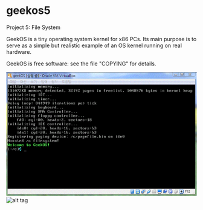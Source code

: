# geekos5
Project 5: File System

GeekOS is a tiny operating system kernel for x86 PCs.  Its main purpose
is to serve as a simple but realistic example of an OS kernel running
on real hardware.  

GeekOS is free software: see the file "COPYING" for details.

![alt tag](https://github.com/sinabeuro/geekos5/blob/master/geekos0.GIF?raw=true)
![alt tag](https://raw.githubusercontent.com/sinabeuro/geekos5/175edd841abb79e97ac9b65fbfe014bcc6)
